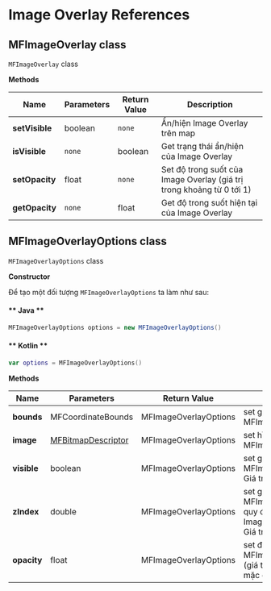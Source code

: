 # Image Overlay References

## MFImageOverlay class

`MFImageOverlay` class

**Methods**

| Name           | Parameters                              | Return Value | Description                                                                            |
|----------------|-----------------------------------------|--------------|----------------------------------------------------------------------------------------|
| **setVisible** | boolean                                 | `none`       | Ẩn/hiện Image Overlay trên map                                                         |
| **isVisible**  | `none`                                  | boolean      | Get trạng thái ẩn/hiện của Image Overlay                                               |
| **setOpacity** | float                                   | `none`       | Set độ trong suốt của Image Overlay (giá trị trong khoảng từ 0 tới 1)                  |
| **getOpacity** | `none`                                  | float        | Get độ trong suốt hiện tại của Image Overlay                                           |

## MFImageOverlayOptions class

`MFImageOverlayOptions` class

**Constructor**

Để tạo một đối tượng `MFImageOverlayOptions` ta làm như sau:

<!-- tabs:start -->
#### ** Java **

```java
MFImageOverlayOptions options = new MFImageOverlayOptions()
```

#### ** Kotlin **

```kotlin
var options = MFImageOverlayOptions()
```
<!-- tabs:end -->

**Methods**

| Name           | Parameters                              | Return Value | Description                                                                             |
|----------------|-----------------------------------------|--------------|-----------------------------------------------------------------------------------------|
| **bounds**     | MFCoordinateBounds                      |MFImageOverlayOptions| set giá trị bounds cho MFImageOverlayOptions                                     |
| **image**      |[MFBitmapDescriptor](/reference/marker?id=MFBitmapDescriptor)|MFImageOverlayOptions| set hình ảnh cho cho MFImageOverlayOptions                   |
| **visible**    | boolean                                 |MFImageOverlayOptions| set giá trị visible cho MFImageOverlayOptions. Giá trị mặc định là `true`        |
| **zIndex**     | double                                  |MFImageOverlayOptions| set giá trị zIndex cho MFImageOverlayOptions, quy định zIndex giữa các Image Overlay với nhau. Giá trị mặc định là 0 |
| **opacity**    | float                                   |MFImageOverlayOptions| set độ trong suốt cho MFImageOverlayOptions (giá trị từ 0 tới 1). Giá trị mặc định là 1|

